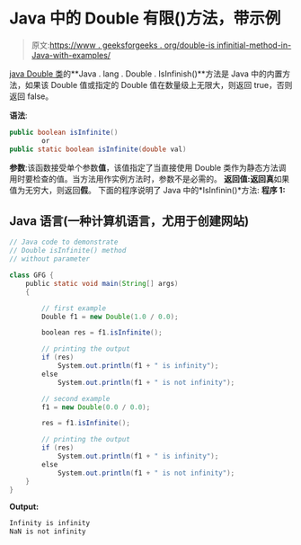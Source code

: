 # Java 中的 Double 有限()方法，带示例

> 原文:[https://www . geeksforgeeks . org/double-is infinitial-method-in-Java-with-examples/](https://www.geeksforgeeks.org/double-isinfinite-method-in-java-with-examples/)

[java Double 类](https://www.geeksforgeeks.org/java-lang-double-class-java/)的**Java . lang . Double . IsInfinish()**方法是 Java 中的内置方法，如果该 Double 值或指定的 Double 值在数量级上无限大，则返回 true，否则返回 false。

**语法**:

```java
public boolean isInfinite()
        or
public static boolean isInfinite(double val)
```

**参数**:该函数接受单个参数**值**，该值指定了当直接使用 Double 类作为静态方法调用时要检查的值。当方法用作实例方法时，参数不是必需的。
**返回值:**返回**真**如果值为无穷大，则返回**假**。
下面的程序说明了 Java 中的*IsInfinin()*方法:
**程序 1:**

## Java 语言(一种计算机语言，尤用于创建网站)

```java
// Java code to demonstrate
// Double isInfinite() method
// without parameter

class GFG {
    public static void main(String[] args)
    {

        // first example
        Double f1 = new Double(1.0 / 0.0);

        boolean res = f1.isInfinite();

        // printing the output
        if (res)
            System.out.println(f1 + " is infinity");
        else
            System.out.println(f1 + " is not infinity");

        // second example
        f1 = new Double(0.0 / 0.0);

        res = f1.isInfinite();

        // printing the output
        if (res)
            System.out.println(f1 + " is infinity");
        else
            System.out.println(f1 + " is not infinity");
    }
}
```

**Output:** 

```java
Infinity is infinity
NaN is not infinity
```